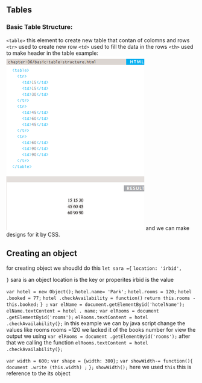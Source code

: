 ## Tables

### Basic Table Structure:
`<table>` this element to create new table that contan of colomns and rows
`<tr>` used to create new row
`<td>` used to fill the data in the rows
`<th>` used to make header in the table
example:
![](img/tab.PNG)
and we can make designs for it by CSS.

## Creating an object
for creating object we shoudld do this
`let sara ={`
    `location: 'irbid',`

`}`
sara is an object 
location is the key or properites 
irbid is the value

`var hotel = new Object();`
`hotel.name= 'Park';`
`hotel.rooms = 120;`
`hotel .booked = 77;`
`hotel .checkAvailability = function()`
`return this.rooms - this.booked;`
`} ;`
`var elName = document.getElementByid('hotelName');`
`elName.textContent = hotel . name;`
`var elRooms = document .getElementByid('rooms');`
`elRooms.textContent = hotel .checkAvailability(};` 
in this example we can by java script change the values like rooms
rooms =120 we lacked it of the books number 
for view the output we using 
`var elRooms = document .getElementByid('rooms');`
after that we calling the function
`elRooms.textContent = hotel .checkAvailability(};` 

`var width = 600;`
`var shape = {width: 300};`
`var showWidth-= function(){`
`document .write (this.width) ;`
`};`
`showWidth();`
here we used `this` this is reference to the its object

